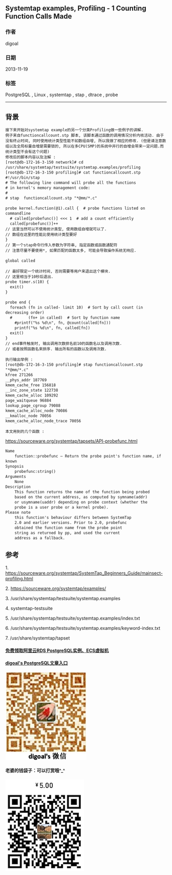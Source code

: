 ## Systemtap examples, Profiling - 1 Counting Function Calls Made  
                                                                                                                             
### 作者                                                                                                                         
digoal                                                                                                                           
                                                                                                                       
### 日期                                                                                                                                          
2013-11-19                                                                                                                  
                                                                                                                        
### 标签                                                                                                                       
PostgreSQL , Linux , systemtap , stap , dtrace , probe                                                                                                                        
                                                                                                                                                         
----                                                                                                                                 
                                                                                                                                                                     
## 背景     
```  
接下来开始对systemtap example的另一个分类Profiling做一些例子的讲解.  
例子来自functioncallcount.stp 脚本, 该脚本通过函数的调用情况分析内核活动. 由于没有终止时间, 同时使用统计类型性能不如数组自增, 所以我做了相应的修改. (但是请注意数组以及全局标量自增是需要锁的, 所以在多CPU(SMP)的系统中并行的自增会带来一定问题.而统计类型不会有这个问题)  
修改后的脚本内容以及注解 :   
[root@db-172-16-3-150 network]# cd /usr/share/systemtap/testsuite/systemtap.examples/profiling  
[root@db-172-16-3-150 profiling]# cat functioncallcount.stp  
#!/usr/bin/stap  
# The following line command will probe all the functions  
# in kernel's memory management code:  
#  
# stap  functioncallcount.stp "*@mm/*.c"  
  
probe kernel.function(@1).call {  # probe functions listed on commandline  
  # called[probefunc()] <<< 1  # add a count efficiently  
  called[probefunc()]++  
// 这里当然可以不使用统计类型, 使用数组自增就可以了.   
// 数组在这里的性能比使用统计类型要好  
}  
// 第一个stap命令行传入参数为字符串, 指定函数或函数通配符  
// 注意尽量不要使用*, 如果匹配的函数太多, 可能会导致操作系统无响应.  
  
global called  
  
// 最好限定一个统计时间, 否则需要等用户来退出这个模块.   
// 这里相当于10秒后退出.  
probe timer.s(10) {  
  exit()  
}  
  
probe end {  
  foreach (fn in called- limit 10)  # Sort by call count (in decreasing order)  
  #       (fn+ in called)  # Sort by function name  
    #printf("%s %d\n", fn, @count(called[fn]))  
    printf("%s %d\n", fn, called[fn])  
  exit()  
}  
// end事件触发时, 输出调用次数排名前10的函数名以及调用次数.  
// 或者按照函数名来排序. 输出所有的函数以及调用次数.  
  
执行输出举例 :   
[root@db-172-16-3-150 profiling]# stap functioncallcount.stp "*@mm/*.c"  
kfree 271266  
__phys_addr 187769  
kmem_cache_free 156818  
__inc_zone_state 122738  
kmem_cache_alloc 109292  
page_waitqueue 96884  
lookup_page_cgroup 79088  
kmem_cache_alloc_node 70086  
__kmalloc_node 70056  
kmem_cache_alloc_node_trace 70056  
  
本文用到的几个函数 :   
```  
  
https://sourceware.org/systemtap/tapsets/API-probefunc.html  
  
```  
Name  
    function::probefunc — Return the probe point's function name, if known  
Synopsis  
    probefunc:string()  
Arguments  
    None  
Description  
    This function returns the name of the function being probed   
    based on the current address, as computed by symname(addr)  
    or usymname(uaddr) depending on probe context (whether the  
    probe is a user probe or a kernel probe).  
Please note  
    this function's behaviour differs between SystemTap   
    2.0 and earlier versions. Prior to 2.0, probefunc   
    obtained the function name from the probe point   
    string as returned by pp, and used the current   
    address as a fallback.  
```  
  
## 参考  
1\. https://sourceware.org/systemtap/SystemTap_Beginners_Guide/mainsect-profiling.html  
  
2\. https://sourceware.org/systemtap/examples/  
  
3\. /usr/share/systemtap/testsuite/systemtap.examples  
  
4\. systemtap-testsuite  
  
5\. /usr/share/systemtap/testsuite/systemtap.examples/index.txt  
  
6\. /usr/share/systemtap/testsuite/systemtap.examples/keyword-index.txt  
  
7\. /usr/share/systemtap/tapset  
    
  
  
  
  
  
  
  
  
  
  
  
  
  
#### [免费领取阿里云RDS PostgreSQL实例、ECS虚拟机](https://free.aliyun.com/ "57258f76c37864c6e6d23383d05714ea")
  
  
#### [digoal's PostgreSQL文章入口](https://github.com/digoal/blog/blob/master/README.md "22709685feb7cab07d30f30387f0a9ae")
  
  
![digoal's weixin](../pic/digoal_weixin.jpg "f7ad92eeba24523fd47a6e1a0e691b59")
  
  
#### 老婆的钱袋子：可以打赏哦^_^  
![wife's weixin ds](../pic/wife_weixin_ds.jpg "acd5cce1a143ef1d6931b1956457bc9f")
  
